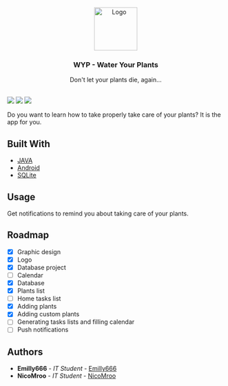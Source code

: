 <br/>
<p align="center">
  <a href="https://github.com/Emilly666/Water-your-tablePlants-app">
    <img src="https://cdn.discordapp.com/attachments/1103761225973776413/1106299881343172729/ic_launcher_round.png" alt="Logo" width="100" height="100">
  </a>

  <h3 align="center">WYP - Water Your Plants</h3>

  <p align="center">
    Don't let your plants die, again...
    <br/>
    <br/>
  </p>
</p>

<img src="https://badgen.net/github/contributors/Emilly666/Water-your-plants-app"> <img src="https://badgen.net/github/license/Emilly666/Water-your-plants-app"> <img src="https://badgen.net/github/stars/Emilly666/Water-your-plants-app">


Do you want to learn how to take properly take care of your plants? It is the app for you.

## Built With

* [JAVA]()
* [Android]()
* [SQLite]()

## Usage

Get notifications to remind you about taking care of your plants.

## Roadmap

- [x] Graphic design
- [x] Logo
- [x] Database project
- [ ] Calendar
- [x] Database
- [x] Plants list
- [ ] Home tasks list
- [x] Adding plants
- [x] Adding custom plants
- [ ] Generating tasks lists and filling calendar
- [ ] Push notifications

## Authors

* **Emilly666** - *IT Student* - [Emilly666](https://github.com/Emilly666) 
* **NicoMroo** - *IT Student* - [NicoMroo](https://github.com/NicoMroo) 

